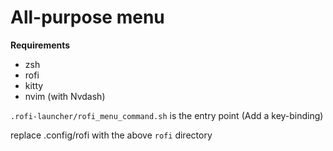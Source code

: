 # All-purpose menu

**Requirements**
* zsh
* rofi
* kitty
* nvim (with Nvdash)

`.rofi-launcher/rofi_menu_command.sh` is the entry point (Add a key-binding)

replace .config/rofi with the above `rofi` directory
